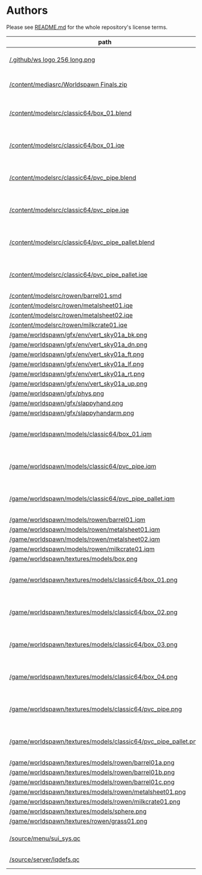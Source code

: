 # Authors

Please see [README.md](./README.md#license) for the whole repository's license
terms.

| path | author | license | source |
|---|---|---|---|
| [/.github/ws logo 256 long.png](./.github/ws%20logo%20256%20long.png) | [Xan "Lithish" Farley](https://lithish.com/) | | |
| [/content/mediasrc/Worldspawn Finals.zip](./content/mediasrc/Worldspawn%20Finals.zip) | [Xan "Lithish" Farley](https://lithish.com/) | | |
| [/content/modelsrc/classic64/box_01.blend](./content/modelsrc/classic64/box_01.blend) | [craig snedeker](https://craigsnedeker.tumblr.com/) | [CC0](./contrib/CC0) | [Classic64 Lowpoly Asset Library](https://craigsnedeker.itch.io/classic64-asset-library) |
| [/content/modelsrc/classic64/box_01.iqe](./content/modelsrc/classic64/box_01.iqe) | [craig snedeker](https://craigsnedeker.tumblr.com/) | [CC0](./contrib/CC0) | [Classic64 Lowpoly Asset Library](https://craigsnedeker.itch.io/classic64-asset-library) |
| [/content/modelsrc/classic64/pvc_pipe.blend](./content/modelsrc/classic64/pvc_pipe.blend) | [craig snedeker](https://craigsnedeker.tumblr.com/) | [CC0](./contrib/CC0) | [Classic64 Lowpoly Asset Library](https://craigsnedeker.itch.io/classic64-asset-library) |
| [/content/modelsrc/classic64/pvc_pipe.iqe](./content/modelsrc/classic64/pvc_pipe.iqe) | [craig snedeker](https://craigsnedeker.tumblr.com/) | [CC0](./contrib/CC0) | [Classic64 Lowpoly Asset Library](https://craigsnedeker.itch.io/classic64-asset-library) |
| [/content/modelsrc/classic64/pvc_pipe_pallet.blend](./content/modelsrc/classic64/pvc_pipe_pallet.blend) | [craig snedeker](https://craigsnedeker.tumblr.com/) | [CC0](./contrib/CC0) | [Classic64 Lowpoly Asset Library](https://craigsnedeker.itch.io/classic64-asset-library) |
| [/content/modelsrc/classic64/pvc_pipe_pallet.iqe](./content/modelsrc/classic64/pvc_pipe_pallet.iqe) | [craig snedeker](https://craigsnedeker.tumblr.com/) | [CC0](./contrib/CC0) | [Classic64 Lowpoly Asset Library](https://craigsnedeker.itch.io/classic64-asset-library) |
| [/content/modelsrc/rowen/barrel01.smd](./content/modelsrc/rowen/barrel01.smd) | rowen d. | | |
| [/content/modelsrc/rowen/metalsheet01.iqe](./content/modelsrc/rowen/metalsheet01.iqe) | rowen d. | | |
| [/content/modelsrc/rowen/metalsheet02.iqe](./content/modelsrc/rowen/metalsheet02.iqe) | rowen d. | | |
| [/content/modelsrc/rowen/milkcrate01.iqe](./content/modelsrc/rowen/milkcrate01.iqe) | rowen d. | | |
| [/game/worldspawn/gfx/env/vert_sky01a_bk.png](./game/worldspawn/gfx/env/vert_sky01a_bk.png) | rowen d. | | |
| [/game/worldspawn/gfx/env/vert_sky01a_dn.png](./game/worldspawn/gfx/env/vert_sky01a_dn.png) | rowen d. | | |
| [/game/worldspawn/gfx/env/vert_sky01a_ft.png](./game/worldspawn/gfx/env/vert_sky01a_ft.png) | rowen d. | | |
| [/game/worldspawn/gfx/env/vert_sky01a_lf.png](./game/worldspawn/gfx/env/vert_sky01a_lf.png) | rowen d. | | |
| [/game/worldspawn/gfx/env/vert_sky01a_rt.png](./game/worldspawn/gfx/env/vert_sky01a_rt.png) | rowen d. | | |
| [/game/worldspawn/gfx/env/vert_sky01a_up.png](./game/worldspawn/gfx/env/vert_sky01a_up.png) | rowen d. | | |
| [/game/worldspawn/gfx/phys.png](./game/worldspawn/gfx/phys.png) | [evie_src](https://eviesrc.neocities.org/) | | |
| [/game/worldspawn/gfx/slappyhand.png](./game/worldspawn/gfx/slappyhand.png) | [urayami](https://urayami.online/) | | |
| [/game/worldspawn/gfx/slappyhandarm.png](./game/worldspawn/gfx/slappyhandarm.png) | [urayami](https://urayami.online/) | | |
| [/game/worldspawn/models/classic64/box_01.iqm](./game/worldspawn/models/classic64/box_01.iqm) | [craig snedeker](https://craigsnedeker.tumblr.com/) | [CC0](./contrib/CC0) | [Classic64 Lowpoly Asset Library](https://craigsnedeker.itch.io/classic64-asset-library) |
| [/game/worldspawn/models/classic64/pvc_pipe.iqm](./game/worldspawn/models/classic64/pvc_pipe.iqm) | [craig snedeker](https://craigsnedeker.tumblr.com/) | [CC0](./contrib/CC0) | [Classic64 Lowpoly Asset Library](https://craigsnedeker.itch.io/classic64-asset-library) |
| [/game/worldspawn/models/classic64/pvc_pipe_pallet.iqm](./game/worldspawn/models/classic64/pvc_pipe_pallet.iqm) | [craig snedeker](https://craigsnedeker.tumblr.com/) | [CC0](./contrib/CC0) | [Classic64 Lowpoly Asset Library](https://craigsnedeker.itch.io/classic64-asset-library) |
| [/game/worldspawn/models/rowen/barrel01.iqm](./game/worldspawn/models/rowen/barrel01.iqm) | rowen d. | | |
| [/game/worldspawn/models/rowen/metalsheet01.iqm](./game/worldspawn/models/rowen/metalsheet01.iqm) | rowen d. | | |
| [/game/worldspawn/models/rowen/metalsheet02.iqm](./game/worldspawn/models/rowen/metalsheet02.iqm) | rowen d. | | |
| [/game/worldspawn/models/rowen/milkcrate01.iqm](./game/worldspawn/models/rowen/milkcrate01.iqm) | rowen d. | | |
| [/game/worldspawn/textures/models/box.png](./game/worldspawn/textures/models/box.png) | [evie_src](https://eviesrc.neocities.org/) | | |
| [/game/worldspawn/textures/models/classic64/box_01.png](./game/worldspawn/textures/models/classic64/box_01.png) | [craig snedeker](https://craigsnedeker.tumblr.com/) | [CC0](./contrib/CC0) | [Classic64 Lowpoly Asset Library](https://craigsnedeker.itch.io/classic64-asset-library) |
| [/game/worldspawn/textures/models/classic64/box_02.png](./game/worldspawn/textures/models/classic64/box_02.png) | [craig snedeker](https://craigsnedeker.tumblr.com/) | [CC0](./contrib/CC0) | [Classic64 Lowpoly Asset Library](https://craigsnedeker.itch.io/classic64-asset-library) |
| [/game/worldspawn/textures/models/classic64/box_03.png](./game/worldspawn/textures/models/classic64/box_03.png) | [craig snedeker](https://craigsnedeker.tumblr.com/) | [CC0](./contrib/CC0) | [Classic64 Lowpoly Asset Library](https://craigsnedeker.itch.io/classic64-asset-library) |
| [/game/worldspawn/textures/models/classic64/box_04.png](./game/worldspawn/textures/models/classic64/box_04.png) | [craig snedeker](https://craigsnedeker.tumblr.com/) | [CC0](./contrib/CC0) | [Classic64 Lowpoly Asset Library](https://craigsnedeker.itch.io/classic64-asset-library) |
| [/game/worldspawn/textures/models/classic64/pvc_pipe.png](./game/worldspawn/textures/models/classic64/pvc_pipe.png) | [craig snedeker](https://craigsnedeker.tumblr.com/) | [CC0](./contrib/CC0) | [Classic64 Lowpoly Asset Library](https://craigsnedeker.itch.io/classic64-asset-library) |
| [/game/worldspawn/textures/models/classic64/pvc_pipe_pallet.png](./game/worldspawn/textures/models/classic64/pvc_pipe_pallet.png) | [craig snedeker](https://craigsnedeker.tumblr.com/) | [CC0](./contrib/CC0) | [Classic64 Lowpoly Asset Library](https://craigsnedeker.itch.io/classic64-asset-library) |
| [/game/worldspawn/textures/models/rowen/barrel01a.png](./game/worldspawn/textures/models/rowen/barrel01a.png) | rowen d. | | |
| [/game/worldspawn/textures/models/rowen/barrel01b.png](./game/worldspawn/textures/models/rowen/barrel01b.png) | rowen d. | | |
| [/game/worldspawn/textures/models/rowen/barrel01c.png](./game/worldspawn/textures/models/rowen/barrel01c.png) | rowen d. | | |
| [/game/worldspawn/textures/models/rowen/metalsheet01.png](./game/worldspawn/textures/models/rowen/metalsheet01.png) | rowen d. | | |
| [/game/worldspawn/textures/models/rowen/milkcrate01.png](./game/worldspawn/textures/models/rowen/milkcrate01.png) | rowen d. | | |
| [/game/worldspawn/textures/models/sphere.png](./game/worldspawn/textures/models/sphere.png) | [evie_src](https://eviesrc.neocities.org/) | | |
| [/game/worldspawn/textures/rowen/grass01.png](./game/worldspawn/textures/rowen/grass01.png) | rowen d. | | |
| [/source/menu/sui_sys.qc](./source/menu/sui_sys.qc) | [shp (he/him) @shpuld](https://bsky.app/profile/shpuld.bsky.social) | [MIT](./contrib/MIT) | [SUI Template for FTEQW](https://github.com/shpuld/sui-qc/) |
| [/source/server/lqdefs.qc](./source/server/lqdefs.qc) | [LibreQuake Project](https://librequake.queer.sh/) | [GPL2](./contrib/GPL2) | [LibreQuake](https://github.com/lavenderdotpet/LibreQuake/blob/main/qcsrc/defs.qc) |
